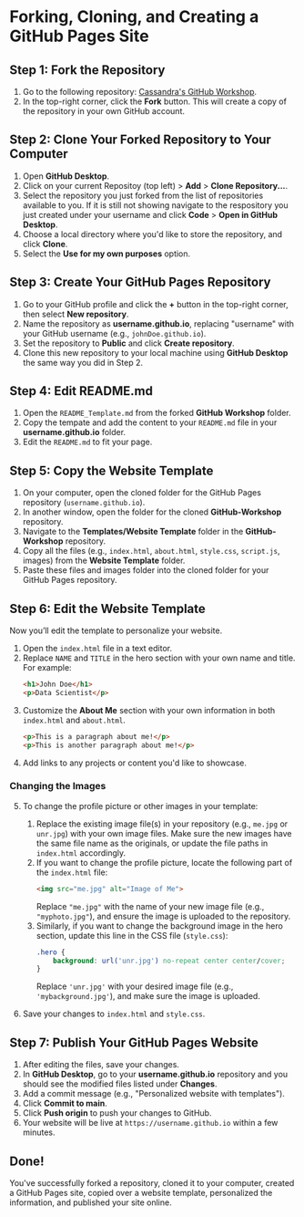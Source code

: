 
# Forking, Cloning, and Creating a GitHub Pages Site

## Step 1: Fork the Repository

1. Go to the following repository: [Cassandra's GitHub Workshop](https://github.com/cassandra-hui/GitHub-Workshop.git).
2. In the top-right corner, click the **Fork** button. This will create a copy of the repository in your own GitHub account.

## Step 2: Clone Your Forked Repository to Your Computer

1. Open **GitHub Desktop**.
2. Click on your current Repositoy (top left) > **Add** > **Clone Repository...**.
3. Select the repository you just forked from the list of repositories available to you. If it is still not showing navigate to the respository you just created under your username and click **Code** > **Open in GitHub Desktop**.
4. Choose a local directory where you'd like to store the repository, and click **Clone**.
5. Select the **Use for my own purposes** option. 

## Step 3: Create Your GitHub Pages Repository

1. Go to your GitHub profile and click the **+** button in the top-right corner, then select **New repository**.
2. Name the repository as **username.github.io**, replacing "username" with your GitHub username (e.g., `johnDoe.github.io`).
3. Set the repository to **Public** and click **Create repository**.
4. Clone this new repository to your local machine using **GitHub Desktop** the same way you did in Step 2.

## Step 4: Edit README.md

1. Open the `README_Template.md` from the forked **GitHub Workshop** folder.
2. Copy the tempate and add the content to your `README.md` file in your **username.github.io** folder.
3. Edit the `README.md` to fit your page. 

## Step 5: Copy the Website Template

1. On your computer, open the cloned folder for the GitHub Pages repository (`username.github.io`).
2. In another window, open the folder for the cloned **GitHub-Workshop** repository.
3. Navigate to the **Templates/Website Template** folder in the **GitHub-Workshop** repository.
4. Copy all the files (e.g., `index.html`, `about.html`, `style.css`, `script.js`, images) from the **Website Template** folder.
5. Paste these files and images folder into the cloned folder for your GitHub Pages repository.

## Step 6: Edit the Website Template

Now you’ll edit the template to personalize your website.

1. Open the `index.html` file in a text editor.
2. Replace `NAME` and `TITLE` in the hero section with your own name and title. For example:
    ```html
    <h1>John Doe</h1>
    <p>Data Scientist</p>
    ```
3. Customize the **About Me** section with your own information in both `index.html` and `about.html`.
    ```html
    <p>This is a paragraph about me!</p>
    <p>This is another paragraph about me!</p>
    ```
4. Add links to any projects or content you'd like to showcase.

### Changing the Images

5. To change the profile picture or other images in your template:
   1. Replace the existing image file(s) in your repository (e.g., `me.jpg` or `unr.jpg`) with your own image files. Make sure the new images have the same file name as the originals, or update the file paths in `index.html` accordingly.
   2. If you want to change the profile picture, locate the following part of the `index.html` file:
       ```html
       <img src="me.jpg" alt="Image of Me">
       ```
       Replace `"me.jpg"` with the name of your new image file (e.g., `"myphoto.jpg"`), and ensure the image is uploaded to the repository.
   3. Similarly, if you want to change the background image in the hero section, update this line in the CSS file (`style.css`):
       ```css
       .hero {
           background: url('unr.jpg') no-repeat center center/cover;
       }
       ```
       Replace `'unr.jpg'` with your desired image file (e.g., `'mybackground.jpg'`), and make sure the image is uploaded.

6. Save your changes to `index.html` and `style.css`.

## Step 7: Publish Your GitHub Pages Website

1. After editing the files, save your changes.
2. In **GitHub Desktop**, go to your **username.github.io** repository and you should see the modified files listed under **Changes**.
3. Add a commit message (e.g., "Personalized website with templates").
4. Click **Commit to main**.
5. Click **Push origin** to push your changes to GitHub.
6. Your website will be live at `https://username.github.io` within a few minutes.

## Done!

You've successfully forked a repository, cloned it to your computer, created a GitHub Pages site, copied over a website template, personalized the information, and published your site online.
